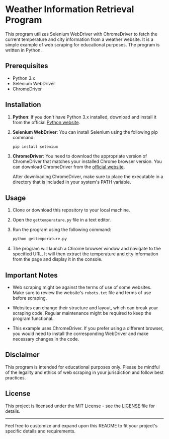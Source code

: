 # Weather Information Retrieval Program

This program utilizes Selenium WebDriver with ChromeDriver to fetch the current temperature and city information from a weather website. It is a simple example of web scraping for educational purposes. The program is written in Python.

## Prerequisites

- Python 3.x
- Selenium WebDriver
- ChromeDriver

## Installation

1. **Python**: If you don't have Python 3.x installed, download and install it from the official [Python website](https://www.python.org/downloads/).

2. **Selenium WebDriver**: You can install Selenium using the following pip command:

   ```bash
   pip install selenium
   ```

3. **ChromeDriver**: You need to download the appropriate version of ChromeDriver that matches your installed Chrome browser version. You can download ChromeDriver from the [official website](https://sites.google.com/chromium.org/driver/).

   After downloading ChromeDriver, make sure to place the executable in a directory that is included in your system's PATH variable.

## Usage

1. Clone or download this repository to your local machine.

2. Open the `gettemperature.py` file in a text editor.



3. Run the program using the following command:

   ```bash
   python gettemperature.py
   ```

4. The program will launch a Chrome browser window and navigate to the specified URL. It will then extract the temperature and city information from the page and display it in the console.

## Important Notes

- Web scraping might be against the terms of use of some websites. Make sure to review the website's `robots.txt` file and terms of use before scraping.

- Websites can change their structure and layout, which can break your scraping code. Regular maintenance might be required to keep the program functional.

- This example uses ChromeDriver. If you prefer using a different browser, you would need to install the corresponding WebDriver and make necessary changes in the code.

## Disclaimer

This program is intended for educational purposes only. Please be mindful of the legality and ethics of web scraping in your jurisdiction and follow best practices.

## License

This project is licensed under the MIT License - see the [LICENSE](LICENSE) file for details.

---

Feel free to customize and expand upon this README to fit your project's specific details and requirements.